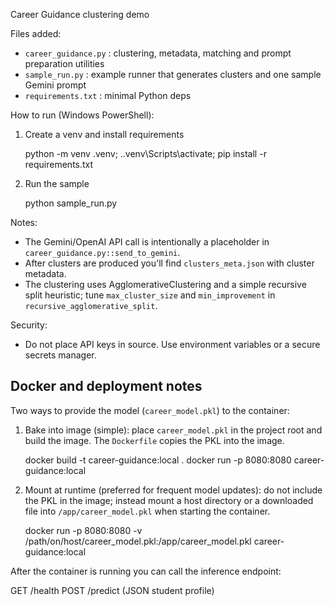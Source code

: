 Career Guidance clustering demo

Files added:
- `career_guidance.py` : clustering, metadata, matching and prompt preparation utilities
- `sample_run.py` : example runner that generates clusters and one sample Gemini prompt
- `requirements.txt` : minimal Python deps

How to run (Windows PowerShell):

1. Create a venv and install requirements

    python -m venv .venv; .\.venv\Scripts\activate; pip install -r requirements.txt

2. Run the sample

    python sample_run.py

Notes:
- The Gemini/OpenAI API call is intentionally a placeholder in `career_guidance.py::send_to_gemini`.
- After clusters are produced you'll find `clusters_meta.json` with cluster metadata.
- The clustering uses AgglomerativeClustering and a simple recursive split heuristic; tune `max_cluster_size` and `min_improvement` in `recursive_agglomerative_split`.

Security:
- Do not place API keys in source. Use environment variables or a secure secrets manager.

Docker and deployment notes
---------------------------

Two ways to provide the model (`career_model.pkl`) to the container:

1) Bake into image (simple): place `career_model.pkl` in the project root and build the image. The `Dockerfile` copies the PKL into the image.

    docker build -t career-guidance:local .
    docker run -p 8080:8080 career-guidance:local

2) Mount at runtime (preferred for frequent model updates): do not include the PKL in the image; instead mount a host directory or a downloaded file into `/app/career_model.pkl` when starting the container.

    docker run -p 8080:8080 -v /path/on/host/career_model.pkl:/app/career_model.pkl career-guidance:local

After the container is running you can call the inference endpoint:

GET /health
POST /predict (JSON student profile)


